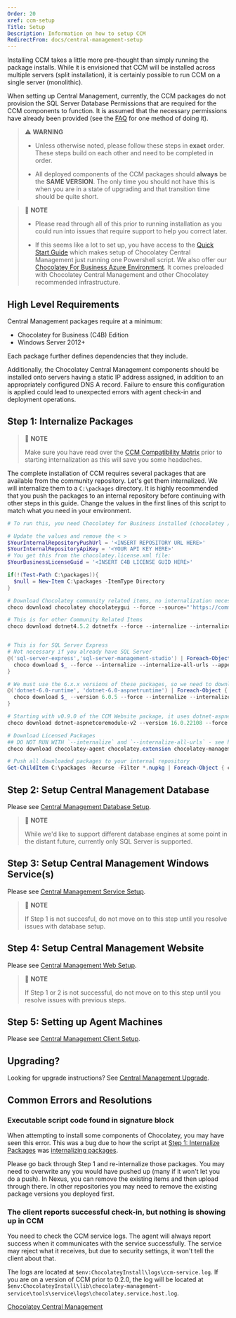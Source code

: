 ```yaml
---
Order: 20
xref: ccm-setup
Title: Setup
Description: Information on how to setup CCM
RedirectFrom: docs/central-management-setup
---
```


Installing CCM takes a little more pre-thought than simply running the package installs.
While it is envisioned that CCM will be installed across multiple servers (split installation), it is certainly possible to run CCM on a single server (monolithic).

When setting up Central Management, currently, the CCM packages do not provision the SQL Server Database Permissions that are required for the CCM components to function.  It is assumed that the necessary permissions have already been provided (see the [FAQ](#how-can-i-add-sql-server-permissions-through-powershell) for one method of doing it).

> :warning: **WARNING**
>
> * Unless otherwise noted, please follow these steps in **exact** order. These steps build on each other and need to be completed in order.
>
> * All deployed components of the CCM packages should **always** be the **SAME VERSION**. The only time you should not have this is when you are in a state of upgrading and that transition time should be quite short.
>

> :memo: **NOTE**
>
> * Please read through all of this prior to running installation as you could run into issues that require support to help you correct later.
>
> * If this seems like a lot to set up, you have access to the [Quick Start Guide](xref:c4b-quick-start-guide) which makes setup of Chocolatey Central Management just running one Powershell script. We also offer our [Chocolatey For Business Azure Environment](xref:c4b-azure). It comes preloaded with Chocolatey Central Management and other Chocolatey recommended infrastructure.
>

## High Level Requirements

Central Management packages require at a minimum:

* Chocolatey for Business (C4B) Edition
* Windows Server 2012+

Each package further defines dependencies that they include.

Additionally, the Chocolatey Central Management components should be installed onto servers having a static IP address assigned, in addition to an appropriately configured DNS A record. Failure to ensure this configuration is applied could lead to unexpected errors with agent check-in and deployment operations.

## Step 1: Internalize Packages

> :memo: **NOTE**
>
> Make sure you have read over the [CCM Compatibility Matrix](xref:central-management#ccm-component-compatibility-matrix) prior to starting internalization as this will save you some headaches.

The complete installation of CCM requires several packages that are available from the community repository. Let's get them internalized. We will internalize them to a `C:\packages` directory. It is highly recommended that you push the packages to an internal repository before continuing with other steps in this guide. Change the values in the first lines of this script to match what you need in your environment.

```powershell
# To run this, you need Chocolatey for Business installed (chocolatey / chocolatey.extension).

# Update the values and remove the < >
$YourInternalRepositoryPushUrl = '<INSERT REPOSITORY URL HERE>'
$YourInternalRepositoryApiKey = '<YOUR API KEY HERE>'
# You get this from the chocolatey.license.xml file:
$YourBusinessLicenseGuid = '<INSERT C4B LICENSE GUID HERE>'

if(!(Test-Path C:\packages)){
  $null = New-Item C:\packages -ItemType Directory
}

# Download Chocolatey community related items, no internalization necessary
choco download chocolatey chocolateygui --force --source="'https://community.chocolatey.org/api/v2/'" --output-directory="'C:\packages'"

# This is for other Community Related Items
choco download dotnet4.5.2 dotnetfx --force --internalize --internalize-all-urls --append-use-original-location --source="'https://community.chocolatey.org/api/v2/'" --output-directory="'C:\packages'"


# This is for SQL Server Express
# Not necessary if you already have SQL Server
@('sql-server-express','sql-server-management-studio') | Foreach-Object {
  choco download $_ --force --internalize --internalize-all-urls --append-use-original-location --source="'https://community.chocolatey.org/api/v2/'" --output-directory="'C:\packages'"
}

# We must use the 6.x.x versions of these packages, so we need to download/internalize these specific items.  At the time of publishing, the most recent version of this package is 6.0.5, but later package versions (within the 6.x.x release) are expected to work.
@('dotnet-6.0-runtime', 'dotnet-6.0-aspnetruntime') | Foreach-Object {
  choco download $_ --version 6.0.5 --force --internalize --internalize-all-urls --append-use-original-location --source="'https://community.chocolatey.org/api/v2/'" --output-directory="'C:\packages'"
}

# Starting with v0.9.0 of the CCM Website package, it uses dotnet-aspnetcoremodule-v2. At the time of publishing, the most recent version of this package 16.0.22108, but later package versions (within the 17.x.x release) are expected to work
choco download dotnet-aspnetcoremodule-v2 --version 16.0.22108 --force --internalize --internalize-all-urls --append-use-original-location --source="'https://community.chocolatey.org/api/v2/'" --output-directory="'C:\packages'"

# Download Licensed Packages
## DO NOT RUN WITH `--internalize` and `--internalize-all-urls` - see https://github.com/chocolatey/chocolatey-licensed-issues/issues/155
choco download chocolatey-agent chocolatey.extension chocolatey-management-database chocolatey-management-service chocolatey-management-web --force --source="'https://licensedpackages.chocolatey.org/api/v2/'" --ignore-dependencies --output-directory="'C:\packages'"  --user="'user'" --password="'$YourBusinessLicenseGuid'"

# Push all downloaded packages to your internal repository
Get-ChildItem C:\packages -Recurse -Filter *.nupkg | Foreach-Object { choco push $_.Fullname --source="'$YourInternalRepositoryPushUrl'" --api-key="'$YourInternalRepositoryApiKey'"}
```

## Step 2: Setup Central Management Database

Please see [Central Management Database Setup](xref:ccm-database).

> :memo: **NOTE**
>
> While we'd like to support different database engines at some point in the distant future, currently only SQL Server is supported.

## Step 3: Setup Central Management Windows Service(s)

Please see [Central Management Service Setup](xref:ccm-service).

> :memo: **NOTE**
>
> If Step 1 is not succesful, do not move on to this step until you resolve issues with database setup.

## Step 4: Setup Central Management Website

Please see [Central Management Web Setup](xref:ccm-website).

> :memo: **NOTE**
>
> If Step 1 or 2 is not successful, do not move on to this step until you resolve issues with previous steps.

## Step 5: Setting up Agent Machines

Please see [Central Management Client Setup](xref:ccm-client).

## Upgrading?

Looking for upgrade instructions? See [Central Management Upgrade](xref:ccm-upgrade).

## Common Errors and Resolutions

### Executable script code found in signature block

When attempting to install some components of Chocolatey, you may have seen this error. This was a bug due to how the script at [Step 1: Internalize Packages](#step-1-internalize-packages) was [internalizing packages](https://github.com/chocolatey/chocolatey-licensed-issues/issues/155).

Please go back through Step 1 and re-internalize those packages. You may need to overwrite any you would have pushed up (many if it won't let you do a push). In Nexus, you can remove the existing items and then upload through there. In other repositories you may need to remove the existing package versions you deployed first.

### The client reports successful check-in, but nothing is showing up in CCM

You need to check the CCM service logs. The agent will always report success when it communicates with the service successfully. The service may reject what it receives, but due to security settings, it won't tell the client about that.

The logs are located at `$env:ChocolateyInstall\logs\ccm-service.log`. If you are on a version of CCM prior to 0.2.0, the log will be located at `$env:ChocolateyInstall\lib\chocolatey-management-service\tools\service\logs\chocolatey.service.host.log`.

[Chocolatey Central Management](xref:central-management)

